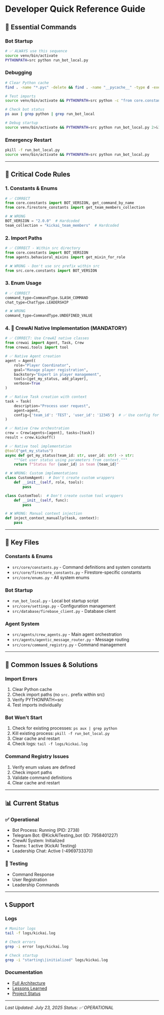 # Developer Quick Reference Guide

## **🚀 Essential Commands**

### **Bot Startup**
```bash
# ✅ ALWAYS use this sequence
source venv/bin/activate
PYTHONPATH=src python run_bot_local.py
```

### **Debugging**
```bash
# Clear Python cache
find . -name "*.pyc" -delete && find . -name "__pycache__" -type d -exec rm -rf {} + 2>/dev/null || true

# Test imports
source venv/bin/activate && PYTHONPATH=src python -c "from core.constants import BOT_VERSION"

# Check bot status
ps aux | grep python | grep run_bot_local

# Debug startup
source venv/bin/activate && PYTHONPATH=src python run_bot_local.py 2>&1 | head -50
```

### **Emergency Restart**
```bash
pkill -f run_bot_local.py
source venv/bin/activate && PYTHONPATH=src python run_bot_local.py
```

---

## **📝 Critical Code Rules**

### **1. Constants & Enums**
```python
# ✅ CORRECT
from core.constants import BOT_VERSION, get_command_by_name
from core.firestore_constants import get_team_members_collection

# ❌ WRONG
BOT_VERSION = "2.0.0"  # Hardcoded
team_collection = "kickai_team_members"  # Hardcoded
```

### **2. Import Paths**
```python
# ✅ CORRECT - Within src directory
from core.constants import BOT_VERSION
from agents.behavioral_mixins import get_mixin_for_role

# ❌ WRONG - Don't use src prefix within src
from src.core.constants import BOT_VERSION
```

### **3. Enum Usage**
```python
# ✅ CORRECT
command_type=CommandType.SLASH_COMMAND
chat_type=ChatType.LEADERSHIP

# ❌ WRONG
command_type=CommandType.UNDEFINED_VALUE
```

### **4. 🚨 CrewAI Native Implementation (MANDATORY)**
```python
# ✅ CORRECT: Use CrewAI native classes
from crewai import Agent, Task, Crew
from crewai.tools import tool

# ✅ Native Agent creation
agent = Agent(
    role="Player Coordinator",
    goal="Manage player registration",
    backstory="Expert in player management",
    tools=[get_my_status, add_player],
    verbose=True
)

# ✅ Native Task creation with context
task = Task(
    description="Process user request",
    agent=agent,
    config={'team_id': 'TEST', 'user_id': '12345'}  # ✅ Use config for context
)

# ✅ Native Crew orchestration
crew = Crew(agents=[agent], tasks=[task])
result = crew.kickoff()

# ✅ Native tool implementation
@tool("get_my_status")
async def get_my_status(team_id: str, user_id: str) -> str:
    """Get user status using parameters from context."""
    return f"Status for {user_id} in team {team_id}"
```

```python
# ❌ WRONG: Custom implementations
class CustomAgent:  # Don't create custom wrappers
    def __init__(self, role, tools):
        pass

class CustomTool:  # Don't create custom tool wrappers
    def __init__(self, func):
        pass

# ❌ WRONG: Manual context injection
def inject_context_manually(task, context):
    pass
```

---

## **🔧 Key Files**

### **Constants & Enums**
- `src/core/constants.py` - Command definitions and system constants
- `src/core/firestore_constants.py` - Firestore-specific constants
- `src/core/enums.py` - All system enums

### **Bot Startup**
- `run_bot_local.py` - Local bot startup script
- `src/core/settings.py` - Configuration management
- `src/database/firebase_client.py` - Database client

### **Agent System**
- `src/agents/crew_agents.py` - Main agent orchestration
- `src/agents/agentic_message_router.py` - Message routing
- `src/core/command_registry.py` - Command management

---

## **🚨 Common Issues & Solutions**

### **Import Errors**
1. Clear Python cache
2. Check import paths (no `src.` prefix within src)
3. Verify PYTHONPATH=src
4. Test imports individually

### **Bot Won't Start**
1. Check for existing processes: `ps aux | grep python`
2. Kill existing process: `pkill -f run_bot_local.py`
3. Clear cache and restart
4. Check logs: `tail -f logs/kickai.log`

### **Command Registry Issues**
1. Verify enum values are defined
2. Check import paths
3. Validate command definitions
4. Clear cache and restart

---

## **📊 Current Status**

### **✅ Operational**
- Bot Process: Running (PID: 2738)
- Telegram Bot: @KickAITesting_bot (ID: 7958401227)
- CrewAI System: Initialized
- Teams: 1 active (KickAI Testing)
- Leadership Chat: Active (-4969733370)

### **🔄 Testing**
- Command Response
- User Registration
- Leadership Commands

---

## **📞 Support**

### **Logs**
```bash
# Monitor logs
tail -f logs/kickai.log

# Check errors
grep -i error logs/kickai.log

# Check startup
grep -i "starting\|initialized" logs/kickai.log
```

### **Documentation**
- [Full Architecture](docs/ARCHITECTURE.md)
- [Lessons Learned](docs/LESSONS_LEARNED_IMPORT_FIXES.md)
- [Project Status](PROJECT_STATUS.md)

---

*Last Updated: July 23, 2025*
*Status: ✅ OPERATIONAL* 